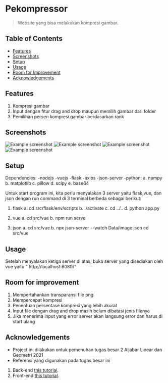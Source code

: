 # Pekompressor
> Website yang bisa melakukan kompresi gambar.

## Table of Contents
* [Features](#features)
* [Screenshots](#screenshots)
* [Setup](#setup)
* [Usage](#usage)
* [Room for Improvement](#room-for-improvement)
* [Acknowledgements](#acknowledgements)

## Features
1. Kompresi gambar
2. Input dengan fitur drag and drop maupun memilih gambar dari folder
3. Pemilihan persen kompresi gambar berdasarkan rank


## Screenshots
![Example screenshot](./doc/image/page_1.png)
![Example screenshot](./doc/image/page_2.png)
![Example screenshot](./doc/image/page_3.png)
![Example screenshot](./doc/image/page_4.png)

## Setup
Dependencies:
-nodejs 
-vuejs
-flask
-axios
-json-server
-python:
    a. numpy
    b. matplotlib
    c. pillow
    d. scipy
    e. base64

Untuk start program ini, kita perlu menyalakan 3 server yaitu flask,vue, dan json dengan run command di 3 terminal berbeda sebagai berikut:
1. flask
    a. cd src/flask/env/scripts
    b.  ./activate
    c. cd ../..
    d. python app.py

2. vue
    a. cd src/vue
    b. npm run serve

3. json
    a. cd src/vue
    b. npx json-server --watch Data/image.json cd src/vue

## Usage
Setelah menyalakan ketiga server di atas, buka server yang disediakan oleh vue yaitu " http://localhost:8080/"

## Room for improvement
1. Mempertahankan transparansi file png
2. Mempercepat kompresi
3. Penentuan persentase kompresi yang lebih akurat
4. Input file dengan drag and drop masih belum dibatasi jenis filenya
5. Jika menerima input yang error server akan langsung error dan harus di start ulang

## Acknowledgements
- Project ini dilakukan untuk pemenuhan tugas besar 2 Aljabar Linear dan Geometri 2021
- Referensi yang digunakan pada tugas besar ini
1. Back-end
[this tutorial](https://testdriven.io/blog/developing-a-single-page-app-with-flask-and-vuejs/#bootstrap-setup).
2. Front-end
[this tutorial](https://www.udemy.com/course/build-web-apps-with-vuejs-firebase/).
